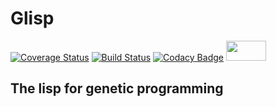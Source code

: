 # Glisp

[![Coverage Status](https://coveralls.io/repos/github/jordanosborn/Glisp/badge.svg?branch=master)](https://coveralls.io/github/jordanosborn/Glisp?branch=master)
[![Build Status](https://travis-ci.com/jordanosborn/Glisp.svg?branch=master)](https://travis-ci.com/jordanosborn/Glisp)
[![Codacy Badge](https://api.codacy.com/project/badge/Grade/546837eb876347d1bddfbe39075df58c)](https://www.codacy.com/app/jordanosborn/Glisp?utm_source=github.com&amp;utm_medium=referral&amp;utm_content=jordanosborn/Glisp&amp;utm_campaign=Badge_Grade)
<a href="https://www.rust-lang.org"><img src="https://mir-s3-cdn-cf.behance.net/project_modules/disp/7df0bd42774743.57ee5f32bd76e.gif" width="64" height="32"/></a>

## The lisp for genetic programming
